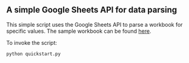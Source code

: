 ## A simple Google Sheets API for data parsing

This simple script uses the Google Sheets API to parse a workbook for specific values. The sample workbook can be found [here](https://docs.google.com/spreadsheets/d/1BxiMVs0XRA5nFMdKvBdBZjgmUUqptlbs74OgvE2upms/edit#gid=0).

To invoke the script:
```
python quickstart.py
```
